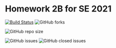 # Homework 2B for SE 2021

[![Build Status](https://app.travis-ci.com/mtkumar123/csc510_hw2b_g21.svg?branch=main)](https://app.travis-ci.com/mtkumar123/csc510_hw2b_g21)
![GitHub forks](https://img.shields.io/github/forks/mtkumar123/csc510_hw2b_g21?style=social)

![GitHub repo size](https://img.shields.io/github/repo-size/mtkumar123/csc510_hw2b_g21)

![GitHub issues](https://img.shields.io/github/issues-raw/mtkumar123/csc510_hw2b_g21) 
![GitHub closed issues](https://img.shields.io/github/issues-closed-raw/mtkumar123/csc510_hw2b_g21)




